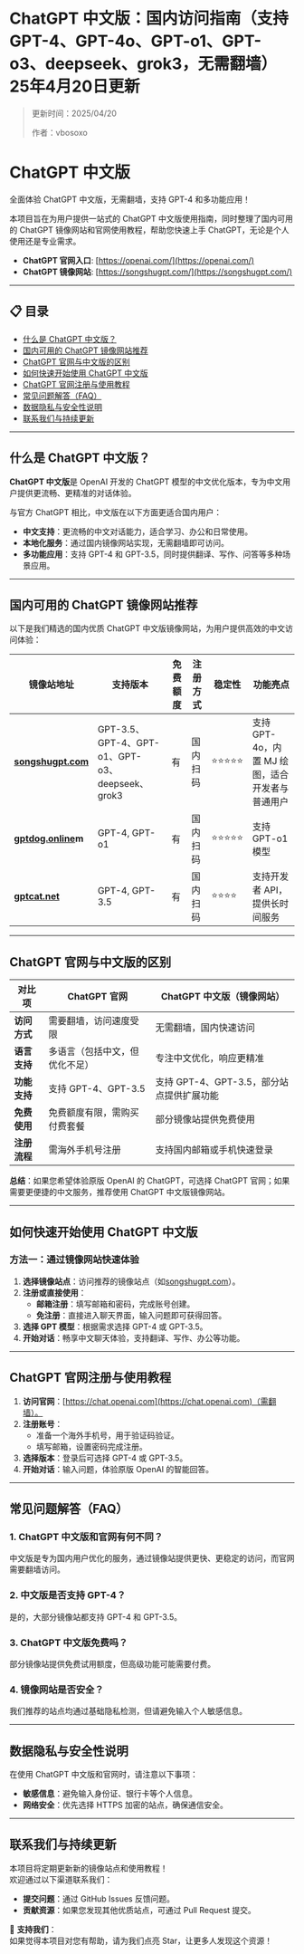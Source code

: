 # ChatGPT 中文版：国内访问指南（支持GPT-4、GPT-4o、GPT-o1、GPT-o3、deepseek、grok3，无需翻墙）25年4月20日更新

> 更新时间：2025/04/20
>
> 作者：vbosoxo

# ChatGPT 中文版

全面体验 ChatGPT 中文版，无需翻墙，支持 GPT-4 和多功能应用！

本项目旨在为用户提供一站式的 ChatGPT 中文版使用指南，同时整理了国内可用的 ChatGPT 镜像网站和官网使用教程，帮助您快速上手 ChatGPT，无论是个人使用还是专业需求。

- **ChatGPT 官网入口**: [https://openai.com/](https://openai.com/)
- **ChatGPT 镜像网站**: [https://songshugpt.com/](https://songshugpt.com/)

---

## 📋 目录

- [什么是 ChatGPT 中文版？](#什么是-chatgpt-中文版)
- [国内可用的 ChatGPT 镜像网站推荐](#国内可用的-chatgpt-镜像网站推荐)
- [ChatGPT 官网与中文版的区别](#chatgpt-官网与中文版的区别)
- [如何快速开始使用 ChatGPT 中文版](#如何快速开始使用-chatgpt-中文版)
- [ChatGPT 官网注册与使用教程](#chatgpt-官网注册与使用教程)
- [常见问题解答（FAQ）](#常见问题解答faq)
- [数据隐私与安全性说明](#数据隐私与安全性说明)
- [联系我们与持续更新](#联系我们与持续更新)

---

## 什么是 ChatGPT 中文版？

**ChatGPT 中文版**是 OpenAI 开发的 ChatGPT 模型的中文优化版本，专为中文用户提供更流畅、更精准的对话体验。

与官方 ChatGPT 相比，中文版在以下方面更适合国内用户：

- **中文支持**：更流畅的中文对话能力，适合学习、办公和日常使用。
- **本地化服务**：通过国内镜像网站实现，无需翻墙即可访问。
- **多功能应用**：支持 GPT-4 和 GPT-3.5，同时提供翻译、写作、问答等多种场景应用。

---

## 国内可用的 ChatGPT 镜像网站推荐

以下是我们精选的国内优质 ChatGPT 中文版镜像网站，为用户提供高效的中文访问体验：

| **镜像站地址** | **支持版本** | **免费额度** | **注册方式** | **稳定性** | **功能亮点** |
|----------------|--------------|--------------|--------------|------------|--------------|
| **[songshugpt.com](https://songshugpt.com)**   | GPT-3.5、GPT-4、GPT-o1、GPT-o3、deepseek、grok3 | 有           | 国内扫码     | ⭐⭐⭐⭐⭐      | 支持 GPT-4o，内置 MJ 绘图，适合开发者与普通用户 |
| **[gptdog.online](https://gptdog.online)m**| GPT-4, GPT-o1 | 有           | 国内扫码     | ⭐⭐⭐⭐⭐      | 支持 GPT-o1 模型 |
| **[gptcat.net](https://gptcat.net)**| GPT-4, GPT-3.5| 有           | 国内扫码     | ⭐⭐⭐⭐       | 支持开发者 API，提供长时间服务 |

---

## ChatGPT 官网与中文版的区别

| **对比项**         | **ChatGPT 官网**          | **ChatGPT 中文版（镜像网站）**      |
|---------------------|---------------------------|-------------------------------------|
| **访问方式**       | 需要翻墙，访问速度受限    | 无需翻墙，国内快速访问             |
| **语言支持**       | 多语言（包括中文，但优化不足）| 专注中文优化，响应更精准           |
| **功能支持**       | 支持 GPT-4、GPT-3.5      | 支持 GPT-4、GPT-3.5，部分站点提供扩展功能 |
| **免费使用**       | 免费额度有限，需购买付费套餐| 部分镜像站提供免费使用             |
| **注册流程**       | 需海外手机号注册         | 支持国内邮箱或手机快速登录         |

**总结**：如果您希望体验原版 OpenAI 的 ChatGPT，可选择 ChatGPT 官网；如果需要更便捷的中文服务，推荐使用 ChatGPT 中文版镜像网站。

---

## 如何快速开始使用 ChatGPT 中文版

### 方法一：通过镜像网站快速体验

1. **选择镜像站点**：访问推荐的镜像站点（如[songshugpt.com](https://songshugpt.com)）。
2. **注册或直接使用**：
   - **邮箱注册**：填写邮箱和密码，完成账号创建。
   - **免注册**：直接进入聊天界面，输入问题即可获得回答。
3. **选择 GPT 模型**：根据需求选择 GPT-4 或 GPT-3.5。
4. **开始对话**：畅享中文聊天体验，支持翻译、写作、办公等功能。

---

## ChatGPT 官网注册与使用教程

1. **访问官网**：[https://chat.openai.com](https://chat.openai.com)（需翻墙）。
2. **注册账号**：
   - 准备一个海外手机号，用于验证码验证。
   - 填写邮箱，设置密码完成注册。
3. **选择版本**：登录后可选择 GPT-4 或 GPT-3.5。
4. **开始对话**：输入问题，体验原版 OpenAI 的智能回答。

---

## 常见问题解答（FAQ）

### 1. ChatGPT 中文版和官网有何不同？
中文版是专为国内用户优化的服务，通过镜像站提供更快、更稳定的访问，而官网需要翻墙访问。

### 2. 中文版是否支持 GPT-4？
是的，大部分镜像站都支持 GPT-4 和 GPT-3.5。

### 3. ChatGPT 中文版免费吗？
部分镜像站提供免费试用额度，但高级功能可能需要付费。

### 4. 镜像网站是否安全？
我们推荐的站点均通过基础隐私检测，但请避免输入个人敏感信息。

---

## 数据隐私与安全性说明

在使用 ChatGPT 中文版和官网时，请注意以下事项：

- **敏感信息**：避免输入身份证、银行卡等个人信息。
- **网络安全**：优先选择 HTTPS 加密的站点，确保通信安全。

---

## 联系我们与持续更新

本项目将定期更新新的镜像站点和使用教程！  
欢迎通过以下渠道联系我们：

- **提交问题**：通过 GitHub Issues 反馈问题。
- **贡献资源**：如果您发现其他优质站点，可通过 Pull Request 提交。

🌟 **支持我们**：  
如果觉得本项目对您有帮助，请为我们点亮 Star，让更多人发现这个资源！
```
